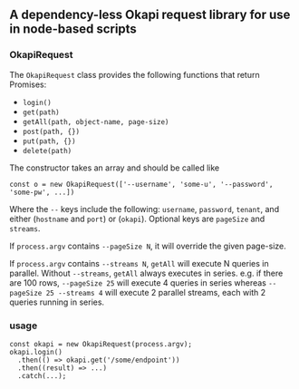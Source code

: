 ## A dependency-less Okapi request library for use in node-based scripts

### OkapiRequest

The `OkapiRequest` class provides the following functions that return Promises:

* `login()`
* `get(path)`
* `getAll(path, object-name, page-size)`
* `post(path, {})`
* `put(path, {})`
* `delete(path)`

The constructor takes an array and should be called like
```
const o = new OkapiRequest(['--username', 'some-u', '--password', 'some-pw', ...])
```
Where the `--` keys include the following: `username`, `password`, `tenant`,
and either (`hostname` and `port`) or (`okapi`). Optional keys are `pageSize`
and `streams`.

If `process.argv` contains `--pageSize N`, it will override the given page-size.

If `process.argv` contains `--streams N`, `getAll` will execute N queries in
parallel. Without `--streams`, `getAll` always executes in series. e.g. if
there are 100 rows, `--pageSize 25` will execute 4 queries in series whereas
`--pageSize 25 --streams 4` will execute 2 parallel streams, each with 2
queries running in series.

### usage

```
const okapi = new OkapiRequest(process.argv);
okapi.login()
  .then(() => okapi.get('/some/endpoint'))
  .then((result) => ...)
  .catch(...);
```
